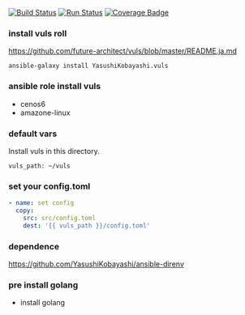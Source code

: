 [![Build Status](https://travis-ci.org/YasushiKobayashi/ansible-vuls.svg?branch=master)](https://travis-ci.org/YasushiKobayashi/ansible-vuls)
[![Run Status](https://api.shippable.com/projects/597c960a7f0cc006000e6eef/badge?branch=master)](https://app.shippable.com/github/YasushiKobayashi/ansible-vuls)
[![Coverage Badge](https://api.shippable.com/projects/597c960a7f0cc006000e6eef/coverageBadge?branch=master)](https://app.shippable.com/github/YasushiKobayashi/ansible-vuls)

### install vuls roll
https://github.com/future-architect/vuls/blob/master/README.ja.md

`ansible-galaxy install YasushiKobayashi.vuls`

### ansible role install vuls
- cenos6
- amazone-linux

### default vars
Install vuls in this directory.

```
vuls_path: ~/vuls
```

### set your config.toml
```yml
- name: set config
  copy:
    src: src/config.toml
    dest: '{{ vuls_path }}/config.toml'
```

### dependence
https://github.com/YasushiKobayashi/ansible-direnv

### pre install golang
- install golang
